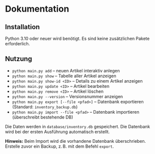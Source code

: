 # Dokumentation

## Installation
Python 3.10 oder neuer wird benötigt. Es sind keine zusätzlichen Pakete erforderlich.

## Nutzung

- `python main.py add` – neuen Artikel interaktiv anlegen
- `python main.py show` – Tabelle aller Artikel anzeigen
- `python main.py show-id <ID>` – Details zu einem Artikel anzeigen
- `python main.py update <ID>` – Artikel bearbeiten
- `python main.py remove <ID>` – Artikel löschen
- `python main.py --version` – Versionsnummer anzeigen
- `python main.py export [--file <pfad>]` – Datenbank exportieren (Standard: `inventory_backup.db`)
- `python main.py import --file <pfad>` – Datenbank importieren (überschreibt bestehende DB)

Die Daten werden in `database/inventory.db` gespeichert. Die Datenbank wird bei der ersten Ausführung automatisch erstellt.

**Hinweis:** Beim Import wird die vorhandene Datenbank überschrieben. Erstelle zuvor ein Backup, z. B. mit dem Befehl `export`.
